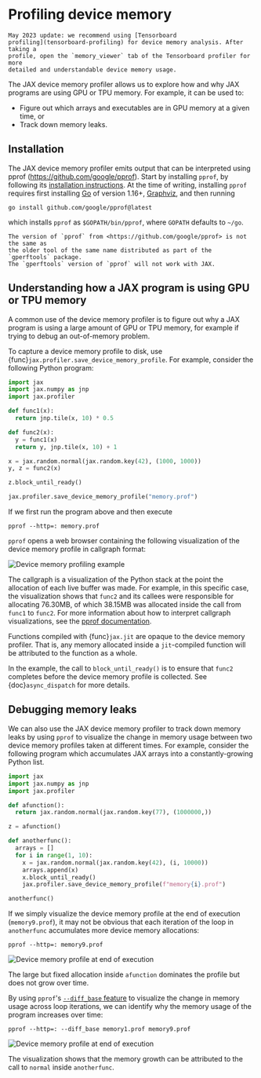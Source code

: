 # Profiling device memory

<!--* freshness: { reviewed: '2024-03-08' } *-->

```{note}
May 2023 update: we recommend using [Tensorboard
profiling](tensorboard-profiling) for device memory analysis. After taking a
profile, open the `memory_viewer` tab of the Tensorboard profiler for more
detailed and understandable device memory usage.
```

The JAX device memory profiler allows us to explore how and why JAX programs are
using GPU or TPU memory. For example, it can be used to:

* Figure out which arrays and executables are in GPU memory at a given time, or
* Track down memory leaks.

## Installation

The JAX device memory profiler emits output that can be interpreted using
pprof (<https://github.com/google/pprof>). Start by installing `pprof`,
by following its
[installation instructions](https://github.com/google/pprof#building-pprof).
At the time of writing, installing `pprof` requires first installing
[Go](https://golang.org/) of version 1.16+,
[Graphviz](http://www.graphviz.org/), and then running

```shell
go install github.com/google/pprof@latest
```

which installs `pprof` as `$GOPATH/bin/pprof`, where `GOPATH` defaults to
`~/go`.

```{note}
The version of `pprof` from <https://github.com/google/pprof> is not the same as
the older tool of the same name distributed as part of the `gperftools` package.
The `gperftools` version of `pprof` will not work with JAX.
```

## Understanding how a JAX program is using GPU or TPU memory

A common use of the device memory profiler is to figure out why a JAX program is
using a large amount of GPU or TPU memory, for example if trying to debug an
out-of-memory problem.

To capture a device memory profile to disk, use
{func}`jax.profiler.save_device_memory_profile`. For example, consider the
following Python program:

```python
import jax
import jax.numpy as jnp
import jax.profiler

def func1(x):
  return jnp.tile(x, 10) * 0.5

def func2(x):
  y = func1(x)
  return y, jnp.tile(x, 10) + 1

x = jax.random.normal(jax.random.key(42), (1000, 1000))
y, z = func2(x)

z.block_until_ready()

jax.profiler.save_device_memory_profile("memory.prof")
```

If we first run the program above and then execute

```shell
pprof --http=: memory.prof
```

`pprof` opens a web browser containing the following visualization of the device
memory profile in callgraph format:

![Device memory profiling example](_static/device_memory_profile.svg)

The callgraph is a visualization of
the Python stack at the point the allocation of each live buffer was made.
For example, in this specific case, the visualization shows that
`func2` and its callees were responsible for allocating 76.30MB, of which
38.15MB was allocated inside the call from `func1` to `func2`.
For more information about how to interpret callgraph visualizations, see the
[pprof documentation](https://github.com/google/pprof/blob/master/doc/README.md#interpreting-the-callgraph).

Functions compiled with {func}`jax.jit` are opaque to the device memory profiler.
That is, any memory allocated inside a `jit`-compiled function will be
attributed to the function as a whole.

In the example, the call to `block_until_ready()` is to ensure that `func2`
completes before the device memory profile is collected. See
{doc}`async_dispatch` for more details.

## Debugging memory leaks

We can also use the JAX device memory profiler to track down memory leaks by using
`pprof` to visualize the change in memory usage between two device memory profiles
taken at different times. For example, consider the following program which
accumulates JAX arrays into a constantly-growing Python list.

```python
import jax
import jax.numpy as jnp
import jax.profiler

def afunction():
  return jax.random.normal(jax.random.key(77), (1000000,))

z = afunction()

def anotherfunc():
  arrays = []
  for i in range(1, 10):
    x = jax.random.normal(jax.random.key(42), (i, 10000))
    arrays.append(x)
    x.block_until_ready()
    jax.profiler.save_device_memory_profile(f"memory{i}.prof")

anotherfunc()
```

If we simply visualize the device memory profile at the end of execution
(`memory9.prof`), it may not be obvious that each iteration of the loop in
`anotherfunc` accumulates more device memory allocations:

```shell
pprof --http=: memory9.prof
```

![Device memory profile at end of execution](_static/device_memory_profile_leak1.svg)

The large but fixed allocation inside `afunction` dominates the profile but does
not grow over time.

By using `pprof`'s
[`--diff_base` feature](https://github.com/google/pprof/blob/master/doc/README.md#comparing-profiles) to visualize the change in memory usage
across loop iterations, we can identify why the memory usage of the
program increases over time:

```shell
pprof --http=: --diff_base memory1.prof memory9.prof
```

![Device memory profile at end of execution](_static/device_memory_profile_leak2.svg)

The visualization shows that the memory growth can be attributed to the call to
`normal` inside `anotherfunc`.

